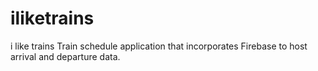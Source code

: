 # iliketrains
i like trains
Train schedule application that incorporates Firebase to host arrival and departure data.